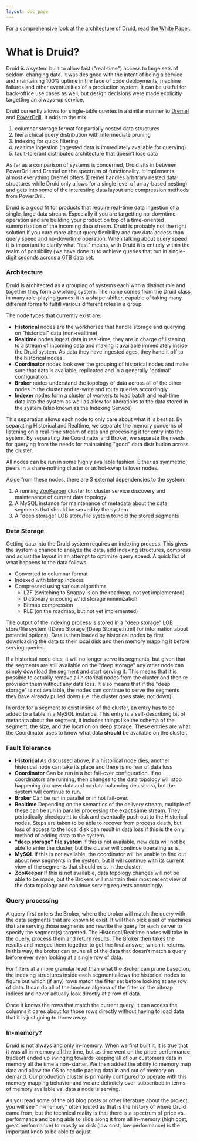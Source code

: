 ```yaml
---
layout: doc_page
---
```


For a comprehensive look at the architecture of Druid, read the [White Paper](http://static.druid.io/docs/druid.pdf).

What is Druid?
==============

Druid is a system built to allow fast ("real-time") access to large sets of seldom-changing data. It was designed with the intent of being a service and maintaining 100% uptime in the face of code deployments, machine failures and other eventualities of a production system. It can be useful for back-office use cases as well, but design decisions were made explicitly targetting an always-up service.

Druid currently allows for single-table queries in a similar manner to [Dremel](http://research.google.com/pubs/pub36632.html) and [PowerDrill](http://www.vldb.org/pvldb/vol5/p1436_alexanderhall_vldb2012.pdf). It adds to the mix

1.  columnar storage format for partially nested data structures
2.  hierarchical query distribution with intermediate pruning
3.  indexing for quick filtering
4.  realtime ingestion (ingested data is immediately available for querying)
5.  fault-tolerant distributed architecture that doesn’t lose data

As far as a comparison of systems is concerned, Druid sits in between PowerDrill and Dremel on the spectrum of functionality. It implements almost everything Dremel offers (Dremel handles arbitrary nested data structures while Druid only allows for a single level of array-based nesting) and gets into some of the interesting data layout and compression methods from PowerDrill.

Druid is a good fit for products that require real-time data ingestion of a single, large data stream. Especially if you are targetting no-downtime operation and are building your product on top of a time-oriented summarization of the incoming data stream. Druid is probably not the right solution if you care more about query flexibility and raw data access than query speed and no-downtime operation. When talking about query speed it is important to clarify what "fast" means, with Druid it is entirely within the realm of possibility (we have done it) to achieve queries that run in single-digit seconds across a 6TB data set.

### Architecture

Druid is architected as a grouping of systems each with a distinct role and together they form a working system. The name comes from the Druid class in many role-playing games: it is a shape-shifter, capable of taking many different forms to fulfill various different roles in a group.

The node types that currently exist are:

* **Historical** nodes are the workhorses that handle storage and querying on "historical" data (non-realtime)
* **Realtime** nodes ingest data in real-time, they are in charge of listening to a stream of incoming data and making it available immediately inside the Druid system. As data they have ingested ages, they hand it off to the historical nodes.
* **Coordinator** nodes look over the grouping of historical nodes and make sure that data is available, replicated and in a generally "optimal" configuration.
* **Broker** nodes understand the topology of data across all of the other nodes in the cluster and re-write and route queries accordingly
* **Indexer** nodes form a cluster of workers to load batch and real-time data into the system as well as allow for alterations to the data stored in the system (also known as the Indexing Service)

This separation allows each node to only care about what it is best at. By separating Historical and Realtime, we separate the memory concerns of listening on a real-time stream of data and processing it for entry into the system. By separating the Coordinator and Broker, we separate the needs for querying from the needs for maintaining "good" data distribution across the cluster.

All nodes can be run in some highly available fashion. Either as symmetric peers in a share-nothing cluster or as hot-swap failover nodes.

Aside from these nodes, there are 3 external dependencies to the system:

1.  A running [ZooKeeper](http://zookeeper.apache.org/) cluster for cluster service discovery and maintenance of current data topology
2.  A MySQL instance for maintenance of metadata about the data segments that should be served by the system
3.  A "deep storage" LOB store/file system to hold the stored segments

### Data Storage

Getting data into the Druid system requires an indexing process. This gives the system a chance to analyze the data, add indexing structures, compress and adjust the layout in an attempt to optimize query speed. A quick list of what happens to the data follows.

-   Converted to columnar format
-   Indexed with bitmap indexes
-   Compressed using various algorithms
    -   LZF (switching to Snappy is on the roadmap, not yet implemented)
    -   Dictionary encoding w/ id storage minimization
    -   Bitmap compression
    -   RLE (on the roadmap, but not yet implemented)

The output of the indexing process is stored in a "deep storage" LOB store/file system ([Deep Storage](Deep Storage.html) for information about potential options). Data is then loaded by historical nodes by first downloading the data to their local disk and then memory mapping it before serving queries.

If a historical node dies, it will no longer serve its segments, but given that the segments are still available on the "deep storage" any other node can simply download the segment and start serving it. This means that it is possible to actually remove all historical nodes from the cluster and then re-provision them without any data loss. It also means that if the "deep storage" is not available, the nodes can continue to serve the segments they have already pulled down (i.e. the cluster goes stale, not down).

In order for a segment to exist inside of the cluster, an entry has to be added to a table in a MySQL instance. This entry is a self-describing bit of metadata about the segment, it includes things like the schema of the segment, the size, and the location on deep storage. These entries are what the Coordinator uses to know what data **should** be available on the cluster.

### Fault Tolerance

-   **Historical** As discussed above, if a historical node dies, another historical node can take its place and there is no fear of data loss
-   **Coordinator** Can be run in a hot fail-over configuration. If no coordinators are running, then changes to the data topology will stop happening (no new data and no data balancing decisions), but the system will continue to run.
-   **Broker** Can be run in parallel or in hot fail-over.
-   **Realtime** Depending on the semantics of the delivery stream, multiple of these can be run in parallel processing the exact same stream. They periodically checkpoint to disk and eventually push out to the Historical nodes. Steps are taken to be able to recover from process death, but loss of access to the local disk can result in data loss if this is the only method of adding data to the system.
-   **"deep storage" file system** If this is not available, new data will not be able to enter the cluster, but the cluster will continue operating as is.
-   **MySQL** If this is not available, the coordinator will be unable to find out about new segments in the system, but it will continue with its current view of the segments that should exist in the cluster.
-   **ZooKeeper** If this is not available, data topology changes will not be able to be made, but the Brokers will maintain their most recent view of the data topology and continue serving requests accordingly.

### Query processing

A query first enters the Broker, where the broker will match the query with the data segments that are known to exist. It will then pick a set of machines that are serving those segments and rewrite the query for each server to specify the segment(s) targetted. The Historical/Realtime nodes will take in the query, process them and return results. The Broker then takes the results and merges them together to get the final answer, which it returns. In this way, the broker can prune all of the data that doesn’t match a query before ever even looking at a single row of data.

For filters at a more granular level than what the Broker can prune based on, the indexing structures inside each segment allows the historical nodes to figure out which (if any) rows match the filter set before looking at any row of data. It can do all of the boolean algebra of the filter on the bitmap indices and never actually look directly at a row of data.

Once it knows the rows that match the current query, it can access the columns it cares about for those rows directly without having to load data that it is just going to throw away.

### In-memory?

Druid is not always and only in-memory. When we first built it, it is true that it was all in-memory all the time, but as time went on the price-performance tradeoff ended up swinging towards keeping all of our customers data in memory all the time a non-starter. We then added the ability to memory map data and allow the OS to handle paging data in and out of memory on demand. Our production cluster is primarily configured to operate with this memory mapping behavior and we are definitely over-subscribed in terms of memory available vs. data a node is serving.

As you read some of the old blog posts or other literature about the project, you will see "in-memory" often touted as that is the history of where Druid came from, but the technical reality is that there is a spectrum of price vs. performance and being able to slide along it from all in-memory (high cost, great performance) to mostly on disk (low cost, low performance) is the important knob to be able to adjust.
